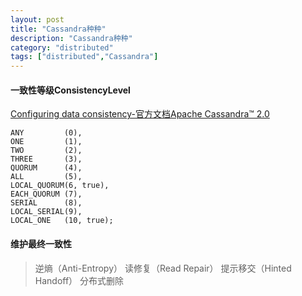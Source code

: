 ```yaml
---
layout: post
title: "Cassandra种种"
description: "Cassandra种种"
category: "distributed"
tags: ["distributed","Cassandra"]
---
```



#### 一致性等级ConsistencyLevel
[Configuring data consistency-官方文档Apache Cassandra™ 2.0](http://docs.datastax.com/en/cassandra/2.0/cassandra/dml/dml_config_consistency_c.html)

```
ANY         (0),
ONE         (1),
TWO         (2),
THREE       (3),
QUORUM      (4),
ALL         (5),
LOCAL_QUORUM(6, true),
EACH_QUORUM (7),
SERIAL      (8),
LOCAL_SERIAL(9),
LOCAL_ONE   (10, true);
```

#### 维护最终一致性
>逆熵（Anti-Entropy）
读修复（Read Repair）
提示移交（Hinted Handoff）
分布式删除
